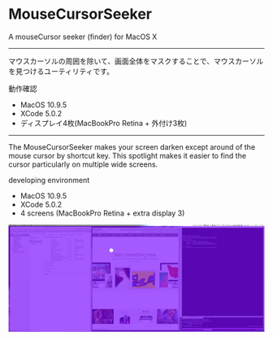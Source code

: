 # MouseCursorSeeker
A mouseCursor seeker (finder) for MacOS X

----

マウスカーソルの周囲を除いて、画面全体をマスクすることで、マウスカーソルを見つけるユーティリティです。

動作確認
 - MacOS 10.9.5
 - XCode 5.0.2
 - ディスプレイ4枚(MacBookPro Retina + 外付け3枚)

----
The MouseCursorSeeker makes your screen darken except around of the mouse cursor by shortcut key.
This spotlight makes it easier to find the cursor particularly on multiple wide screens.

developing environment
 - MacOS 10.9.5
 - XCode 5.0.2
 - 4 screens (MacBookPro Retina + extra display 3)

![masked](https://raw.githubusercontent.com/gigatune/MouseCursorSeeker/images/screenshots/masked.png)
